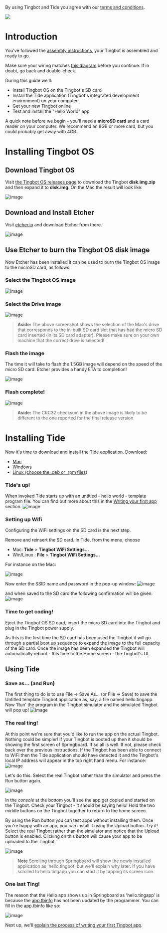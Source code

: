 By using Tingbot and Tide you agree with our [terms and conditions](http://tingbot.com/terms/).

![](images/setup-header.png)

Introduction
============

You've followed the [assembly instructions](tingbot-assembly-instructions-v2.pdf), your Tingbot is assembled and ready to go.

Make sure your wiring matches [this diagram](http://i.imgur.com/DYWuEgB.jpg) before you continue. If in doubt, go back and double-check.

During this guide we'll:

* Install Tingbot OS on the Tingbot's SD card
* Install the Tide application (Tingbot's integrated development environment) on your computer
* Get your new Tingbot online
* Test and install the "Hello World" app

A quick note before we begin - you'll need a **microSD card** and a card reader on your computer. We recommend an 8GB or more card, but you could probably get away with 4GB.

Installing Tingbot OS
=====================

Download Tingbot OS
-------------------
Visit [the Tingbot OS releases page](http://github.com/tingbot/tingbot-os/releases/latest) to download the Tingbot **disk.img.zip** and then expand it to **disk.img**. On the Mac the result will look like:

![image](images/TingbotGuide009.png)

Download and Install Etcher
---------------------------
Visit [etcher.io](http://www.etcher.io) and download Etcher from there. 

![image](images/TingbotGuide001.png)

Use Etcher to burn the Tingbot OS disk image
--------------------------------------------
Now Etcher has been installed it can be used to burn the Tingbot OS image to the microSD card, as follows

### Select the Tingbot OS image
![image](images/TingbotGuide012.png)
### Select the Drive image
![image](images/TingbotGuide013.png)
> **Aside:**
> The above screenshot shows the selection of the Mac's drive that corresponds to the in-built SD card slot that has had the micro SD card inserted (in its SD card adapter). Please make sure on your own machine that the correct drive is selected!

### Flash the image
The time it will take to flash the 1.5GB image will depend on the speed of the micro SD card. Etcher provides a handy ETA to completion!

![image](images/TingbotGuide014.png)
### Flash complete!
![image](images/TingbotGuide015.png)
> **Aside:**
> The CRC32 checksum in the above image is likely to be different to the one reported for the final release version.

Installing Tide
===============
Now it's time to download and install the Tide application. Download:

- [<i class="fa fa-apple" aria-hidden="true"></i> Mac](http://tide-download.tingbot.com/download/osx)
- [<i class="fa fa-windows" aria-hidden="true"></i> Windows](http://tide-download.tingbot.com/download/win)
- <a href="http://github.com/tingbot/tide-electron/releases/latest" target="_blank"><i class="fa fa-linux" aria-hidden="true"></i> Linux (choose the .deb or .rpm files)</a>

### Tide's up!
When invoked Tide starts up with an untitled - hello world - template program file. You can find out more about this in the [Writing your first app](/guides/first-app/) section.
![image](images/TingbotGuide023.png)
 
### Setting up Wifi
Configuring the WiFi settings on the SD card is the next step.

Remove and reinsert the SD card. In Tide, from the menu, choose

- Mac: **Tide** > **Tingbot WiFi Settings...**
- Win/Linux : **File** > **Tingbot WiFi Settings...**

For instance on the Mac:

![image](images/TingbotGuide024.png)

<!--
> **Note**
> If the Tingbot OS SD card isn't inserted you may get the following prompt:
>
> ![image](images/TingbotGuide045.png)
> You might have to remove and then reinsert the SD card. 
-->

Now enter the SSID name and password in the pop-up window:
![image](images/TingbotGuide048.png)

and when saved to the SD card the following confirmation will be given:
![image](images/TingbotGuide046.png)

### Time to get coding!

Eject the Tingbot OS SD card, insert the micro SD card into the Tingbot and plug in the Tingbot power supply.

As this is the first time the SD card has been used the Tingbot it will go through a partial boot up sequence to expand the image to the full capacity of the SD card. Once the image has been expanded the Tingbot will automatically reboot - this time to the Home screen - the Tingbot's UI.

Using Tide
----------

### Save as... (and Run)

The first thing to do is to use File -&gt; Save As... (or File -&gt; Save) to save the Untitled template Tingbot application as, say, a file named hello.tingapp. Now 'Run' the program in the Tingbot simulator and the simulated Tingbot will pop up!
![image](images/TingbotGuide065.png)

### The real ting!

At this point we're sure that you'd like to run the app on the actual Tingbot. Nothing could be simpler! If your Tingbot is booted up then it should be showing the first screen of Springboard. If so all is well. If not, please check back over the previous instructions. If the Tingbot has been able to connect to WiFi then the Tide application should have detected it and the Tingbot's local IP address will appear in the top right hand menu. For instance:  
![image](images/TingbotGuide059.png)

Let's do this. Select the real Tingbot rather than the simulator and press the Run button again.

![image](images/TingbotGuide063.png)

In the _console_ at the bottom you'll see the app get copied and started on the Tingbot. Check your Tingbot - it should be saying hello! Hold the two middle buttons on the Tingbot together to return to the home screen.

By using the Run button you can test apps without installing them. Once you're happy with an app, you can install it using the Upload button. Try it! Select the real Tingbot rather than the simulator and notice that the Upload button is enabled. Clicking on this button will cause your app to be uploaded to the Tingbot.

![image](images/TingbotGuide062.png)

> **Note**
> Scrolling through Springboard will show the newly installed application as 'hello.tingbot' but we'll explain why later.
> If you have scrolled to hello.tingapp you can start it by tapping its screen icon.

### One last Ting!

The reason that the Hello app shows up in Springboard as 'hello.tingapp' is because the [app.tbinfo](/reference/tingapp-format/#tbinfo) has not been updated by the programmer. You can fill in the app.tbinfo like so:

![image](images/TingbotGuide068.png)

Next up, we'll [explain the process of writing your first Tingbot app](/guides/first-app/).
